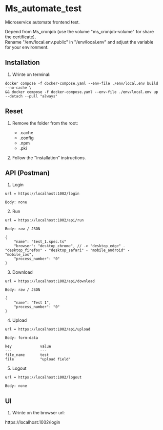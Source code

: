 # Ms_automate_test

Microservice automate frontend test.

Depend from Ms_cronjob (use the volume "ms_cronjob-volume" for share the certificate).\
Rename "/env/local.env.public" in "/env/local.env" and adjust the variable for your environment.

## Installation

1. Wrinte on terminal:

```
docker compose -f docker-compose.yaml --env-file ./env/local.env build --no-cache \
&& docker compose -f docker-compose.yaml --env-file ./env/local.env up --detach --pull "always"
```

## Reset

1. Remove the folder from the root:

    - .cache
    - .config
    - .npm
    - .pki

2. Follow the "Installation" instructions.

## API (Postman)

1. Login

```
url = https://localhost:1002/login

Body: none
```

2. Run

```
url = https://localhost:1002/api/run

Body: raw / JSON

{
    "name": "test_1.spec.ts"
    "browser": "desktop_chrome", // -> "desktop_edge" - "desktop_firefox" - "desktop_safari" - "mobile_android" - "mobile_ios",
    "process_number": "0"
}
```

3. Download

```
url = https://localhost:1002/api/download

Body: raw / JSON

{
    "name": "Test 1",
    "process_number": "0"
}
```

4. Upload

```
url = https://localhost:1002/api/upload

Body: form-data

key             value
---             ---
file_name       test
file            "upload field"
```

5. Logout

```
url = https://localhost:1002/logout

Body: none
```

## UI

1. Wrinte on the browser url:

https://localhost:1002/login
